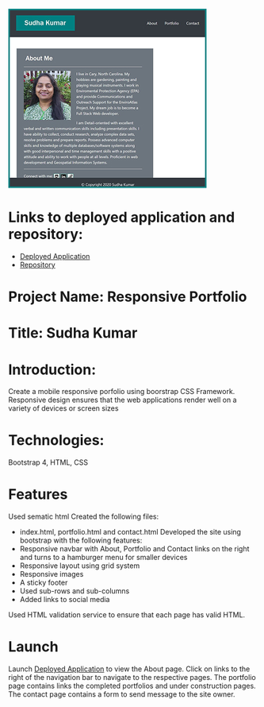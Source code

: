 
[![picture 2](assets/images/portfolio-thumb.jpg)](https://sskumar4.github.io/ResponsivePortfolio/)  

# Links to deployed application and repository:
* [Deployed Application](https://sskumar4.github.io/ResponsivePortfolio/)
* [Repository](https://github.com/sskumar4/ResponsivePortfolio)

# Project Name: Responsive Portfolio
# Title: Sudha Kumar 

# Introduction:   
Create a mobile responsive porfolio using boorstrap CSS Framework. Responsive design ensures that the web applications render well on a variety of devices or screen sizes

# Technologies: 
Bootstrap 4, HTML, CSS

# Features
Used sematic html
Created the following files: 
  * index.html, portfolio.html and contact.html 
Developed the site using bootstrap with the following features:
  * Responsive navbar with About, Portfolio and Contact links on the right and turns to a  hamburger menu for smaller devices
  * Responsive layout using grid system
  * Responsive images
  * A sticky footer
  * Used sub-rows and sub-columns
  * Added links to social media

Used HTML validation service to ensure that each page has valid HTML.

# Launch

Launch [Deployed Application](https://sskumar4.github.io/ResponsivePortfolio/) to view the About page. Click on links to the right of the navigation bar to navigate to the respective pages. The portfolio page contains links the completed portfolios and under construction pages. The contact page contains a form to send message to the site owner.

